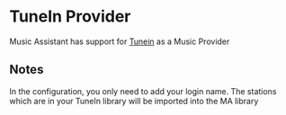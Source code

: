 # TuneIn Provider

Music Assistant has support for [Tunein](https://tunein.com/) as a Music Provider

## Notes

In the configuration, you only need to add your login name. The stations which are in your TuneIn library will be imported into the MA library